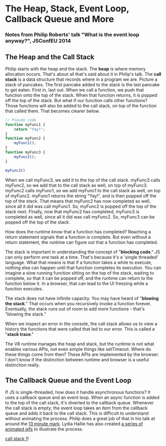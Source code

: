 # The Heap, Stack, Event Loop, Callback Queue and More

### Notes from Philip Roberts' talk "What is the event loop anyway?", JSConfEU 2014

## The Heap and the Call Stack
Philip starts with the heap and the stack. The **heap** is where memory allocation occurs. That's about all that's said about it in Philip's talk. The **call stack** is a data structure that records where in a program we are. Picture a stack of pancakes. The first pancake added to the stack is the last pancake to get eaten. First in, last out. When we call a function, we push that function onto the top of the stack. When that function returns, it is popped off the top of the stack. But what if our function calls other functions? Those functions will also be added to the call stack, on top of the function that called them. That becomes clearer below.

```js
// Pseudo code
function myFunc1 {
    return "Yay!";
}
function myFunc2 {
    myFunc1();
}
function myFunc3 {
    myFunc2();
}

myFunc3()
```

When we call myFunc3, we add it to the top of the call stack. myFunc3 calls myFunc2, so we add that to the call stack as well, on top of myFunc3. myFunc2 calls myFunc1, so we add myFunc1 to the call stack as well, on top of myFunc2. myFunc1 returns the string "Yay!", and is then popped off the top of the stack. That means that myFunc2 has now completed as well, since all it did was call myFunc1. So, myFunc2 is popped off the top of the stack next. Finally, now that myFunc2 has completed, myFunc3 is completed as well, since all it did was call myFunc2. So, myFunc3 can be popped off the top of the stack.

How does the runtime know that a function has completed? Reaching a return statement signals that a function is complete. But even without a return statement, the runtime can figure out that a function has completed.

The stack is important in understanding the concept of "**blocking code**." JS can only perform one task at a time. That's because it's a 'single threaded' language. What that means is that if a function takes a while to execute, nothing else can happen until that function completes its execution. You can imagine a slow running function sitting on the top of the stack, waiting to complete, so that it can be popped off, and the runtime can return to the function below it. In a browser, that can lead to the UI freezing while a function executes.

The stack does not have infinite capacity. You may have heard of "**blowing the stack**." That occurs when you recursively invoke a function forever. Eventually, the stack runs out of room to add more functions - that's "blowing the stack."

When we inspect an error in the console, the call stack allows us to view a history the functions that were called that led to our error. This is called a "**stack trace**."

The V8 runtime manages the heap and stack, but the runtime is not what enables various APIs, not even simple things like setTimeout. Where do these things come from then? These APIs are implemented by the browser. I don't know if the distinction between runtime and browser is a useful distinction really.

## The Callback Queue and the Event Loop

If JS is single-threaded, how does it handle asynchronous functions? It uses a callback queue and an event loop. When an async function is added to the top of the call stack, it's diverted to the callback queue. Whenever the call stack is empty, the event loop takes an item from the callback queue and adds it back to the call stack. This is difficult to understand without animating the process. Philip does a great job of that in his talk at around the [13 minute mark](https://www.youtube.com/watch?v=8aGhZQkoFbQ&list=PLe_XhrA8jJwoRZA3GqD9K9MXZWFIgULLY&index=5&t=45s). Lydia Hallie has also created [a series of animated gifs](https://dev.to/lydiahallie/javascript-visualized-event-loop-3dif) to illustrate the process.

[call stack 1](/images/callstack.gif)!


